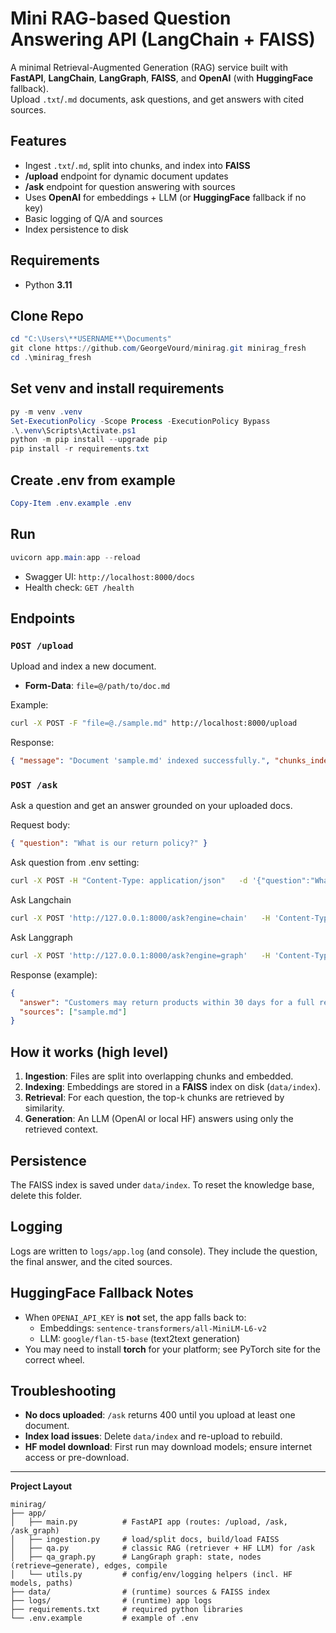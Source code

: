 # Mini RAG-based Question Answering API (LangChain + FAISS)

A minimal Retrieval-Augmented Generation (RAG) service built with **FastAPI**, **LangChain**, **LangGraph**, **FAISS**, and **OpenAI** (with **HuggingFace** fallback).  
Upload `.txt`/`.md` documents, ask questions, and get answers with cited sources.

## Features
- Ingest `.txt`/`.md`, split into chunks, and index into **FAISS**
- **/upload** endpoint for dynamic document updates
- **/ask** endpoint for question answering with sources
- Uses **OpenAI** for embeddings + LLM (or **HuggingFace** fallback if no key)
- Basic logging of Q/A and sources
- Index persistence to disk

## Requirements
- Python **3.11**

## Clone Repo
```PowerShell
cd "C:\Users\**USERNAME**\Documents"
git clone https://github.com/GeorgeVourd/minirag.git minirag_fresh
cd .\minirag_fresh
```
## Set venv and install requirements 
```PowerShell 
py -m venv .venv
Set-ExecutionPolicy -Scope Process -ExecutionPolicy Bypass
.\.venv\Scripts\Activate.ps1
python -m pip install --upgrade pip
pip install -r requirements.txt
```
## Create .env from example
```PowerShell
Copy-Item .env.example .env
```
## Run
```Powershell
uvicorn app.main:app --reload
```
- Swagger UI: `http://localhost:8000/docs`
- Health check: `GET /health`

## Endpoints

### `POST /upload`
Upload and index a new document.
- **Form-Data**: `file=@/path/to/doc.md`

Example:
```bash
curl -X POST -F "file=@./sample.md" http://localhost:8000/upload
```

Response:
```json
{ "message": "Document 'sample.md' indexed successfully.", "chunks_indexed": 5 }
```

### `POST /ask`
Ask a question and get an answer grounded on your uploaded docs.

Request body:
```json
{ "question": "What is our return policy?" }
```

Ask question from .env setting:
```bash
curl -X POST -H "Content-Type: application/json"   -d '{"question":"What is our return policy?"}'   http://localhost:8000/ask
```

Ask Langchain
```bash
curl -X POST 'http://127.0.0.1:8000/ask?engine=chain'   -H 'Content-Type: application/json'   -d '{"question":"What is our return policy?"}'
```

Ask Langgraph
```bash
curl -X POST 'http://127.0.0.1:8000/ask?engine=graph'   -H 'Content-Type: application/json'   -d '{"question":"What is our return policy?"}'
```

Response (example):
```json
{
  "answer": "Customers may return products within 30 days for a full refund.",
  "sources": ["sample.md"]
}
```

## How it works (high level)
1. **Ingestion**: Files are split into overlapping chunks and embedded.
2. **Indexing**: Embeddings are stored in a **FAISS** index on disk (`data/index`).
3. **Retrieval**: For each question, the top-`k` chunks are retrieved by similarity.
4. **Generation**: An LLM (OpenAI or local HF) answers using only the retrieved context.

## Persistence
The FAISS index is saved under `data/index`. To reset the knowledge base, delete this folder.

## Logging
Logs are written to `logs/app.log` (and console). They include the question, the final answer, and the cited sources.

## HuggingFace Fallback Notes
- When `OPENAI_API_KEY` is **not** set, the app falls back to:
  - Embeddings: `sentence-transformers/all-MiniLM-L6-v2`
  - LLM: `google/flan-t5-base` (text2text generation)
- You may need to install **torch** for your platform; see PyTorch site for the correct wheel.

## Troubleshooting
- **No docs uploaded**: `/ask` returns 400 until you upload at least one document.
- **Index load issues**: Delete `data/index` and re-upload to rebuild.
- **HF model download**: First run may download models; ensure internet access or pre-download.

---

**Project Layout**
```
minirag/
├── app/
│   ├── main.py          # FastAPI app (routes: /upload, /ask, /ask_graph)
│   ├── ingestion.py     # load/split docs, build/load FAISS
│   ├── qa.py            # classic RAG (retriever + HF LLM) for /ask
│   ├── qa_graph.py      # LangGraph graph: state, nodes (retrieve→generate), edges, compile
│   └── utils.py         # config/env/logging helpers (incl. HF models, paths)
├── data/                # (runtime) sources & FAISS index
├── logs/                # (runtime) app logs
├── requirements.txt     # required python libraries
└── .env.example         # example of .env

```
